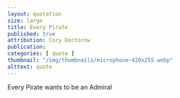 ```yaml
---
layout: quotation
size: large
title: Every Pirate
published: true
attribution: Cory Doctorow
publication: 
categories: [ quote ]
thumbnail: "/img/thumbnails/microphone-420x255.webp"
alttext: quote
---
```


Every Pirate wants to be an Admiral